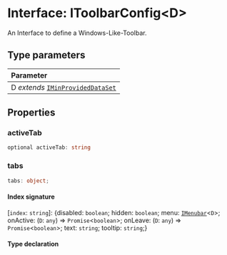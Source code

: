 # Interface: IToolbarConfig<D\>

An Interface to define a Windows-Like-Toolbar.

## Type parameters

| Parameter                                                             |
| :-------------------------------------------------------------------- |
| D _extends_ [`IMinProvidedDataSet`](interface.IMinProvidedDataSet.md) |

## Properties

### activeTab

```ts
optional activeTab: string
```

### tabs

```ts
tabs: object;
```

#### Index signature

\[`index`: `string`\]: \{disabled: `boolean`;
hidden: `boolean`;
menu: [`IMenubar`](interface.IMenubar.md)<`D`\>;
onActive: (`D`: `any`) => `Promise`<`boolean`\>;
onLeave: (`D`: `any`) => `Promise`<`boolean`\>;
text: `string`;
tooltip: `string`;}

#### Type declaration
